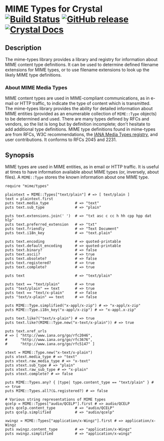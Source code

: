 # MIME Types for Crystal [![Build Status](https://travis-ci.org/jwaldrip/mime-types.cr.svg?branch=master)](https://travis-ci.org/jwaldrip/mime-types.cr) [![GitHub release](https://img.shields.io/github/release/jwaldrip/mime-types.svg)](https://github.com/jwaldrip/mime-types.cr/releases) [![Crystal Docs](https://img.shields.io/badge/Crystal-Docs-8A2BE2.svg)](https://jwaldrip.github.com/mime-types.cr)

## Description

The mime-types library provides a library and registry for information about
MIME content type definitions. It can be used to determine defined filename
extensions for MIME types, or to use filename extensions to look up the likely
MIME type definitions.

### About MIME Media Types

MIME content types are used in MIME-compliant communications, as in e-mail or
HTTP traffic, to indicate the type of content which is transmitted. The
mime-types library provides the ability for detailed information about MIME
entities (provided as an enumerable collection of `MIME::Type` objects) to be
determined and used. There are many types defined by RFCs and vendors, so the
list is long but by definition incomplete; don't hesitate to add additional
type definitions. MIME type definitions found in mime-types are from RFCs, W3C
recommendations, the [IANA Media Types
registry](https://www.iana.org/assignments/media-types/media-types.xhtml), and
user contributions. It conforms to RFCs 2045 and 2231.

## Synopsis

MIME types are used in MIME entities, as in email or HTTP traffic. It is useful
at times to have information available about MIME types (or, inversely, about
files). A `MIME::Type` stores the known information about one MIME type.

```
require "mime/types"

plaintext = MIME::Types["text/plain"] # => [ text/plain ]
text = plaintext.first
puts text.media_type            # => "text"
puts text.sub_type              # => "plain"

puts text.extensions.join(' ')  # => "txt asc c cc h hh cpp hpp dat hlp"
puts text.preferred_extension   # => "txt"
puts text.friendly              # => "Text Document"
puts text.i18n_key              # => "text.plain"

puts text.encoding              # => quoted-printable
puts text.default_encoding      # => quoted-printable
puts text.binary?               # => false
puts text.ascii?                # => true
puts text.obsolete?             # => false
puts text.registered?           # => true
puts text.complete?             # => true

puts text                       # => "text/plain"

puts text == "text/plain"       # => true
puts "text/plain" == text       # => true
puts text == "text/x-plain"     # => false
puts "text/x-plain" == text     # => false

puts MIME::Type.simplified("x-appl/x-zip") # => "x-appl/x-zip"
puts MIME::Type.i18n_key("x-appl/x-zip") # => "x-appl.x-zip"

puts text.like?("text/x-plain") # => true
puts text.like?(MIME::Type.new("x-text/x-plain")) # => true

puts text.xref_urls
# => [ "http://www.iana.org/go/rfc2046",
#      "http://www.iana.org/go/rfc3676",
#      "http://www.iana.org/go/rfc5147" ]

xtext = MIME::Type.new("x-text/x-plain")
puts xtext.media_type # => "text"
puts xtext.raw_media_type # => "x-text"
puts xtext.sub_type # => "plain"
puts xtext.raw_sub_type # => "x-plain"
puts xtext.complete? # => false

puts MIME::Types.any? { |type| type.content_type == "text/plain" } # => true
puts MIME::Types.all?(&.registered?) # => false

# Various string representations of MIME types
qcelp = MIME::Types["audio/QCELP"].first # => audio/QCELP
puts qcelp.content_type         # => "audio/QCELP"
puts qcelp.simplified           # => "audio/qcelp"

xwingz = MIME::Types["application/x-Wingz"].first # => application/x-Wingz
puts xwingz.content_type        # => "application/x-Wingz"
puts xwingz.simplified          # => "application/x-wingz"
```

